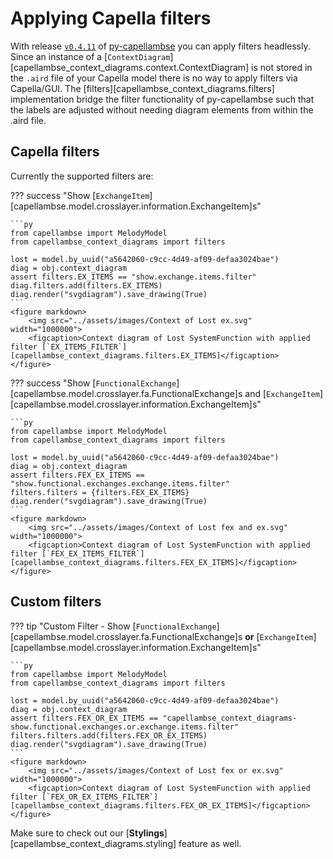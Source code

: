 <!--
 ~ SPDX-FileCopyrightText: 2022 Copyright DB Netz AG and the capellambse-context-diagrams contributors
 ~ SPDX-License-Identifier: Apache-2.0
 -->

# Applying Capella filters

With release [`v0.4.11`](https://github.com/DSD-DBS/py-capellambse/releases/tag/v0.4.11) of [py-capellambse](https://github.com/DSD-DBS/py-capellambse)
you can apply filters headlessly. Since an instance of a [`ContextDiagram`][capellambse_context_diagrams.context.ContextDiagram] is not stored in
the `.aird` file of your Capella model there is no way to apply
filters via Capella/GUI. The [filters][capellambse_context_diagrams.filters] implementation bridge
the filter functionality of py-capellambse such that the labels are
adjusted without needing diagram elements from within the .aird file.

## Capella filters

Currently the supported filters are:

??? success "Show [`ExchangeItem`][capellambse.model.crosslayer.information.ExchangeItem]s"

    ```py
    from capellambse import MelodyModel
    from capellambse_context_diagrams import filters

    lost = model.by_uuid("a5642060-c9cc-4d49-af09-defaa3024bae")
    diag = obj.context_diagram
    assert filters.EX_ITEMS == "show.exchange.items.filter"
    diag.filters.add(filters.EX_ITEMS)
    diag.render("svgdiagram").save_drawing(True)
    ```
    <figure markdown>
        <img src="../assets/images/Context of Lost ex.svg" width="1000000">
        <figcaption>Context diagram of Lost SystemFunction with applied filter [`EX_ITEMS_FILTER`][capellambse_context_diagrams.filters.EX_ITEMS]</figcaption>
    </figure>

??? success "Show [`FunctionalExchange`][capellambse.model.crosslayer.fa.FunctionalExchange]s and [`ExchangeItem`][capellambse.model.crosslayer.information.ExchangeItem]s"

    ```py
    from capellambse import MelodyModel
    from capellambse_context_diagrams import filters

    lost = model.by_uuid("a5642060-c9cc-4d49-af09-defaa3024bae")
    diag = obj.context_diagram
    assert filters.FEX_EX_ITEMS == "show.functional.exchanges.exchange.items.filter"
    filters.filters = {filters.FEX_EX_ITEMS}
    diag.render("svgdiagram").save_drawing(True)
    ```
    <figure markdown>
        <img src="../assets/images/Context of Lost fex and ex.svg" width="1000000">
        <figcaption>Context diagram of Lost SystemFunction with applied filter [`FEX_EX_ITEMS_FILTER`][capellambse_context_diagrams.filters.FEX_EX_ITEMS]</figcaption>
    </figure>

## Custom filters

??? tip "Custom Filter - Show [`FunctionalExchange`][capellambse.model.crosslayer.fa.FunctionalExchange]s **or** [`ExchangeItem`][capellambse.model.crosslayer.information.ExchangeItem]s"

    ```py
    from capellambse import MelodyModel
    from capellambse_context_diagrams import filters

    lost = model.by_uuid("a5642060-c9cc-4d49-af09-defaa3024bae")
    diag = obj.context_diagram
    assert filters.FEX_OR_EX_ITEMS == "capellambse_context_diagrams-show.functional.exchanges.or.exchange.items.filter"
    filters.filters.add(filters.FEX_OR_EX_ITEMS)
    diag.render("svgdiagram").save_drawing(True)
    ```
    <figure markdown>
        <img src="../assets/images/Context of Lost fex or ex.svg" width="1000000">
        <figcaption>Context diagram of Lost SystemFunction with applied filter [`FEX_OR_EX_ITEMS_FILTER`][capellambse_context_diagrams.filters.FEX_OR_EX_ITEMS]</figcaption>
    </figure>

Make sure to check out our [**Stylings**][capellambse_context_diagrams.styling] feature as well.
